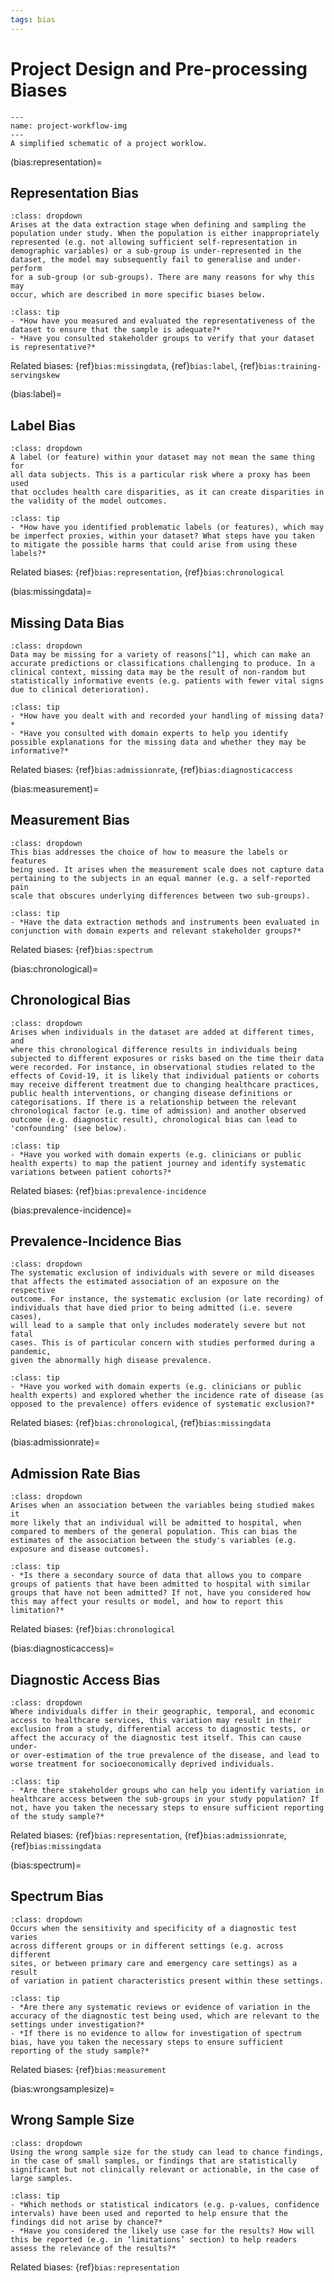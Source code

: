 ```yaml
---
tags: bias
---
```


# Project Design and Pre-processing Biases

```{figure} /images/p.png
---
name: project-workflow-img
---
A simplified schematic of a project worklow.
```

(bias:representation)=
## Representation Bias

```{admonition} Definition
:class: dropdown
Arises at the data extraction stage when defining and sampling the
population under study. When the population is either inappropriately
represented (e.g. not allowing sufficient self-representation in
demographic variables) or a sub-group is under-represented in the
dataset, the model may subsequently fail to generalise and under-perform
for a sub-group (or sub-groups). There are many reasons for why this may
occur, which are described in more specific biases below.
```

```{admonition} Deliberative Prompts
:class: tip
- *How have you measured and evaluated the representativeness of the dataset to ensure that the sample is adequate?*
- *Have you consulted stakeholder groups to verify that your dataset is representative?*
```

Related biases: {ref}`bias:missingdata`, {ref}`bias:label`, {ref}`bias:training-servingskew`

(bias:label)=
## Label Bias

```{admonition} Definition
:class: dropdown
A label (or feature) within your dataset may not mean the same thing for
all data subjects. This is a particular risk where a proxy has been used
that occludes health care disparities, as it can create disparities in
the validity of the model outcomes.
```

```{admonition} Deliberative Prompts
:class: tip
- *How have you identified problematic labels (or features), which may be imperfect proxies, within your dataset? What steps have you taken to mitigate the possible harms that could arise from using these labels?*
```

Related biases: {ref}`bias:representation`, {ref}`bias:chronological`

(bias:missingdata)=
## Missing Data Bias

```{admonition} Definition
:class: dropdown
Data may be missing for a variety of reasons[^1], which can make an
accurate predictions or classifications challenging to produce. In a
clinical context, missing data may be the result of non-random but
statistically informative events (e.g. patients with fewer vital signs
due to clinical deterioration).
```

```{admonition} Deliberative Prompts
:class: tip
- *How have you dealt with and recorded your handling of missing data?*
- *Have you consulted with domain experts to help you identify possible explanations for the missing data and whether they may be informative?*
```

Related biases: {ref}`bias:admissionrate`, {ref}`bias:diagnosticaccess`

(bias:measurement)=
## Measurement Bias

```{admonition} Definition
:class: dropdown
This bias addresses the choice of how to measure the labels or features
being used. It arises when the measurement scale does not capture data
pertaining to the subjects in an equal manner (e.g. a self-reported pain
scale that obscures underlying differences between two sub-groups).
```

```{admonition} Deliberative Prompts
:class: tip
- *Have the data extraction methods and instruments been evaluated in conjunction with domain experts and relevant stakeholder groups?*
```

Related biases: {ref}`bias:spectrum`

(bias:chronological)=
## Chronological Bias

```{admonition} Definition
:class: dropdown
Arises when individuals in the dataset are added at different times, and
where this chronological difference results in individuals being
subjected to different exposures or risks based on the time their data
were recorded. For instance, in observational studies related to the
effects of Covid-19, it is likely that individual patients or cohorts
may receive different treatment due to changing healthcare practices,
public health interventions, or changing disease definitions or
categorisations. If there is a relationship between the relevant
chronological factor (e.g. time of admission) and another observed
outcome (e.g. diagnostic result), chronological bias can lead to
'confounding' (see below).
```

```{admonition} Deliberative Prompts
:class: tip
- *Have you worked with domain experts (e.g. clinicians or public health experts) to map the patient journey and identify systematic variations between patient cohorts?*
```

Related biases: {ref}`bias:prevalence-incidence`

(bias:prevalence-incidence)=
## Prevalence-Incidence Bias

```{admonition} Definition
:class: dropdown
The systematic exclusion of individuals with severe or mild diseases
that affects the estimated association of an exposure on the respective
outcome. For instance, the systematic exclusion (or late recording) of
individuals that have died prior to being admitted (i.e. severe cases),
will lead to a sample that only includes moderately severe but not fatal
cases. This is of particular concern with studies performed during a pandemic,
given the abnormally high disease prevalence.
```

```{admonition} Deliberative Prompts
:class: tip
- *Have you worked with domain experts (e.g. clinicians or public health experts) and explored whether the incidence rate of disease (as opposed to the prevalence) offers evidence of systematic exclusion?*
```

Related biases: {ref}`bias:chronological`, {ref}`bias:missingdata`

(bias:admissionrate)=
## Admission Rate Bias

```{admonition} Definition
:class: dropdown
Arises when an association between the variables being studied makes it
more likely that an individual will be admitted to hospital, when
compared to members of the general population. This can bias the
estimates of the association between the study's variables (e.g.
exposure and disease outcomes).
```

```{admonition} Deliberative Prompts
:class: tip
- *Is there a secondary source of data that allows you to compare groups of patients that have been admitted to hospital with similar groups that have not been admitted? If not, have you considered how this may affect your results or model, and how to report this limitation?*
```

Related biases: {ref}`bias:chronological`

(bias:diagnosticaccess)=
## Diagnostic Access Bias

```{admonition} Definition
:class: dropdown
Where individuals differ in their geographic, temporal, and economic
access to healthcare services, this variation may result in their
exclusion from a study, differential access to diagnostic tests, or
affect the accuracy of the diagnostic test itself. This can cause under-
or over-estimation of the true prevalence of the disease, and lead to
worse treatment for socioeconomically deprived individuals.
```

```{admonition} Deliberative Prompts
:class: tip
- *Are there stakeholder groups who can help you identify variation in healthcare access between the sub-groups in your study population? If not, have you taken the necessary steps to ensure sufficient reporting of the study sample?*
```

Related biases: {ref}`bias:representation`, {ref}`bias:admissionrate`, {ref}`bias:missingdata`

(bias:spectrum)=
## Spectrum Bias

```{admonition} Definition
:class: dropdown
Occurs when the sensitivity and specificity of a diagnostic test varies
across different groups or in different settings (e.g. across different
sites, or between primary care and emergency care settings) as a result
of variation in patient characteristics present within these settings.
```

```{admonition} Deliberative Prompts
:class: tip
- *Are there any systematic reviews or evidence of variation in the accuracy of the diagnostic test being used, which are relevant to the settings under investigation?*
- *If there is no evidence to allow for investigation of spectrum bias, have you taken the necessary steps to ensure sufficient reporting of the study sample?*
```

Related biases: {ref}`bias:measurement`

(bias:wrongsamplesize)=
## Wrong Sample Size

```{admonition} Definition
:class: dropdown
Using the wrong sample size for the study can lead to chance findings,
in the case of small samples, or findings that are statistically
significant but not clinically relevant or actionable, in the case of
large samples.
```

```{admonition} Deliberative Prompts
:class: tip
- *Which methods or statistical indicators (e.g. p-values, confidence intervals) have been used and reported to help ensure that the findings did not arise by chance?*
- *Have you considered the likely use case for the results? How will this be reported (e.g. in ‘limitations’ section) to help readers assess the relevance of the results?*
```

Related biases: {ref}`bias:representation`
